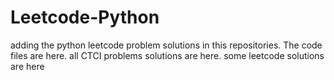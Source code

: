 # Leetcode-Python
adding the python leetcode problem solutions in this repositories. 
The code files are here.
all CTCI problems solutions are here.
some leetcode solutions are here




























































































































































































































































































































































































































































































































































































































































































































































